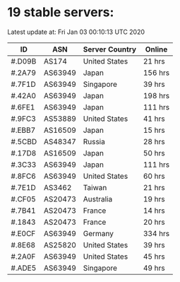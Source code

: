 # 19 stable servers:

Latest update at: Fri Jan 03 00:10:13 UTC 2020

| ID | ASN | Server Country | Online |
| -- | --- | -------------- | ------ |
| #.D09B | AS174 | United States | 21 hrs |
| #.2A79 | AS63949 | Japan | 156 hrs |
| #.7F1D | AS63949 | Singapore | 39 hrs |
| #.42A0 | AS63949 | Japan | 198 hrs |
| #.6FE1 | AS63949 | Japan | 111 hrs |
| #.9FC3 | AS53889 | United States | 41 hrs |
| #.EBB7 | AS16509 | Japan | 15 hrs |
| #.5CBD | AS48347 | Russia | 28 hrs |
| #.17D8 | AS16509 | Japan | 50 hrs |
| #.3C33 | AS63949 | Japan | 111 hrs |
| #.8FC6 | AS63949 | United States | 60 hrs |
| #.7E1D | AS3462 | Taiwan | 21 hrs |
| #.CF05 | AS20473 | Australia | 19 hrs |
| #.7B41 | AS20473 | France | 14 hrs |
| #.1843 | AS20473 | France | 20 hrs |
| #.E0CF | AS63949 | Germany | 334 hrs |
| #.8E68 | AS25820 | United States | 39 hrs |
| #.2A0F | AS63949 | United States | 45 hrs |
| #.ADE5 | AS63949 | Singapore | 49 hrs |

